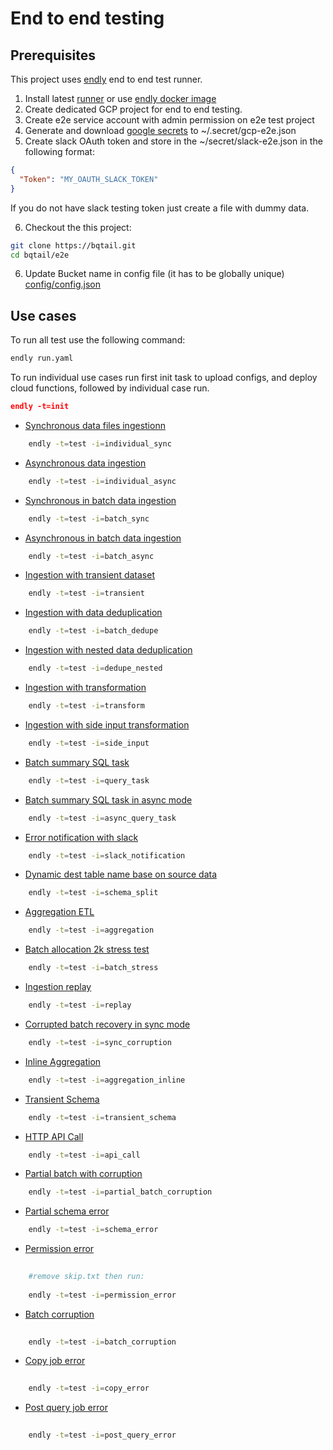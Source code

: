 # End to end testing

## Prerequisites

This project uses [endly](https://github.com/viant/endly/) end to end test runner.

1. Install latest [runner](https://github.com/viant/endly/releases) or use [endly docker image](https://github.com/viant/endly/tree/master/docker)
2. Create dedicated GCP project for  end to end testing.
3. Create e2e service account with admin permission on e2e test project
4. Generate and download [google secrets](https://github.com/viant/endly/tree/master/doc/secrets#gc) to ~/.secret/gcp-e2e.json
5. Create slack OAuth token and store in the ~/secret/slack-e2e.json in the following format:

```json
{
  "Token": "MY_OAUTH_SLACK_TOKEN"
}
```


If you do not have slack testing token just create a file with dummy data.
 
6. Checkout the this project:
```bash
git clone https://bqtail.git
cd bqtail/e2e
```
6. Update Bucket name in config file (it has to be globally unique)
[config/config.json](config/config.json)



## Use cases

To run all test use the following command:

```bash
endly run.yaml
```

To run individual use cases run first init task to upload configs, and deploy cloud functions, followed by individual case run.

```json
endly -t=init
```

- [Synchronous data files ingestionn](regression/cases/001_individual_sync)

```bash
    endly -t=test -i=individual_sync
```


- [Asynchronous data ingestion](regression/cases/002_individual_async)

```bash
    endly -t=test -i=individual_async
```

- [Synchronous in batch data ingestion](regression/cases/003_batch_sync/README.md)

```bash
    endly -t=test -i=batch_sync
```

- [Asynchronous in batch data ingestion](regression/cases/004_batch_async/README.md)

```bash
    endly -t=test -i=batch_async
```

- [Ingestion with transient dataset](regression/cases/005_transient/README.md)

```bash
    endly -t=test -i=transient
```

- [Ingestion with data deduplication](regression/cases/006_batch_dedupe/README.md)

```bash
    endly -t=test -i=batch_dedupe
```

- [Ingestion with nested data deduplication](regression/cases/007_dedupe_nested/README.md)

```bash
    endly -t=test -i=dedupe_nested
```


- [Ingestion with transformation](regression/cases/008_transform)

```bash
    endly -t=test -i=transform
```


- [Ingestion with side input transformation](regression/cases/009_side_input)

```bash
    endly -t=test -i=side_input
```

- [Batch summary SQL task](regression/cases/010_query_task)

```bash
    endly -t=test -i=query_task
```

- [Batch summary SQL task in async mode](regression/cases/011_async_query_task)

```bash
    endly -t=test -i=async_query_task
```


- [Error notification with slack](regression/cases/012_slack_notification)

```bash
    endly -t=test -i=slack_notification
```


- [Dynamic dest table name base on source data](regression/cases/013_schema_split)

```bash
    endly -t=test -i=schema_split
```

- [Aggregation ETL](regression/cases/014_aggregation)

```bash
    endly -t=test -i=aggregation
```

- [Batch allocation 2k stress test](regression/cases/015_batch_stress)

```bash
    endly -t=test -i=batch_stress
```


- [Ingestion replay](regression/cases/016_replay)

```bash
    endly -t=test -i=replay
```

- [Corrupted batch recovery in sync mode](regression/cases/017_sync_corruption)

```bash
    endly -t=test -i=sync_corruption
```

- [Inline Aggregation](regression/cases/018_aggregation_inline)

```bash
    endly -t=test -i=aggregation_inline
```

- [Transient Schema](regression/cases/019_transient_schema)

```bash
    endly -t=test -i=transient_schema
```

- [HTTP API Call](regression/cases/020_api_call)

```bash
    endly -t=test -i=api_call
```

- [Partial batch with corruption](regression/cases/021_partial_batch_corruption)

```bash
    endly -t=test -i=partial_batch_corruption
```

- [Partial schema error](regression/cases/022_partial_schema_error)

```bash
    endly -t=test -i=schema_error
```

- [Permission error](regression/cases/023_permission_error)

```bash
    
    #remove skip.txt then run:
    
    endly -t=test -i=permission_error
```


- [Batch corruption](regression/cases/024_batch_corruption)

```bash
    
    endly -t=test -i=batch_corruption
```


- [Copy job error](regression/cases/025_copy_error)

```bash
    
    endly -t=test -i=copy_error
```


- [Post query job error](regression/cases/026_post_query_error)

```bash
    
    endly -t=test -i=post_query_error
```

